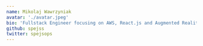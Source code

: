 ```yaml
---
name: Mikolaj Wawrzyniak
avatar: './avatar.jpeg'
bio: 'Fullstack Engineer focusing on AWS, React.js and Augmented Reality. Available for hire: miki@cloudsail.io'
github: spejss
twitter: spejsops
---
```

